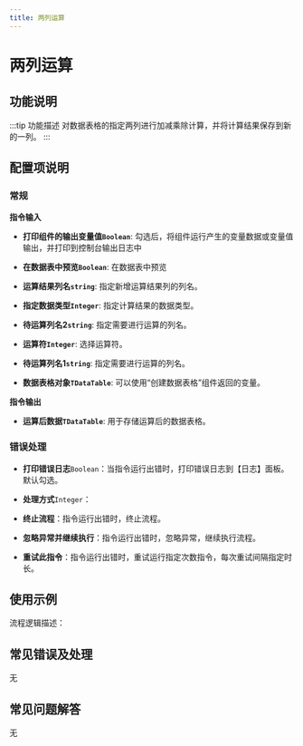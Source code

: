 ```yaml
---
title: 两列运算
---
```


# 两列运算

## 功能说明

:::tip 功能描述
对数据表格的指定两列进行加减乘除计算，并将计算结果保存到新的一列。
:::

## 配置项说明

### 常规

**指令输入**

- **打印组件的输出变量值`Boolean`**: 勾选后，将组件运行产生的变量数据或变量值输出，并打印到控制台输出日志中

- **在数据表中预览`Boolean`**: 在数据表中预览

- **运算结果列名`string`**: 指定新增运算结果列的列名。

- **指定数据类型`Integer`**: 指定计算结果的数据类型。

- **待运算列名2`string`**: 指定需要进行运算的列名。

- **运算符`Integer`**: 选择运算符。

- **待运算列名1`string`**: 指定需要进行运算的列名。

- **数据表格对象`TDataTable`**: 可以使用“创建数据表格”组件返回的变量。


**指令输出**

- **运算后数据`TDataTable`**: 用于存储运算后的数据表格。

### 错误处理

- **打印错误日志**`Boolean`：当指令运行出错时，打印错误日志到【日志】面板。默认勾选。

- **处理方式**`Integer`：

 - **终止流程**：指令运行出错时，终止流程。

 - **忽略异常并继续执行**：指令运行出错时，忽略异常，继续执行流程。

 - **重试此指令**：指令运行出错时，重试运行指定次数指令，每次重试间隔指定时长。

## 使用示例

流程逻辑描述：

## 常见错误及处理

无

## 常见问题解答

无

